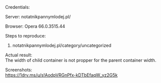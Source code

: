 Credentials:  

Server: notatnikpannymlodej.pl/  

Browser:  Opera 66.0.3515.44  

Steps to reproduce:
1. notatnikpannymlodej.pl/category/uncategorized  

Actual result:  
The width of child container is not propper for the parent container width. 

Screenshots:  
https://1drv.ms/u/s!AodpVRGnPfx-kDTbEfaqW_yz2G5k
